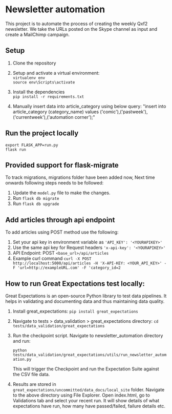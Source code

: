 # Newsletter automation
This project is to automate the process of creating the weekly Qxf2 newsletter. We take the URLs posted on the Skype channel as input and create a MailChimp campaign.

## Setup
  1. Clone the repository

  2. Setup and activate a virtual environment: </br>
    `virtualenv env` <br />
    `source env\Scripts\activate` <br />

  3. Install the dependencies </br>
    `pip install -r requirements.txt`

  4. Manually insert data into article_category using below query:
     "insert into article_category (category_name) values ('comic'),('pastweek'),('currentweek'),('automation corner');"

 ## Run the project locally
    export FLASK_APP=run.py
    flask run

## Provided support for flask-migrate
  To track migrations, migrations folder have been added now, Next time onwards following steps needs to be followed:
  1. Update the `model.py` file to make the changes.
  2. Run `flask db migrate`
  3. Run `flask db upgrade`

## Add articles through api endpoint
  To add articles using POST method use the following:
  1. Set your api key in environment variable as `'API_KEY': '<YOURAPIKEY>'`
  2. Use the same api key for Request headers `'x-api-key': '<YOURAPIKEY>'`
  3. API Endpoint: POST `<base_url>/api/articles`  
  4. Example curl command ` curl -X POST http://localhost:5000/api/articles -H 'X-API-KEY: <YOUR_API_KEY>' -F 'url=http://exampleURL.com' -F 'category_id=2 `

## How to run Great Expectations test locally:
Great Expectations is an open-source Python library to test data pipelines. It helps in validating and documenting data and thus maintaining data quality. 

1. Install great_expectations:
   `pip install great_expectations`

2. Navigate to tests > data_validation > great_expectations directory:
   `cd tests/data_validation/great_expectations`

3. Run the checkpoint script.
   Navigate to newsletter_automation directory and run:
  
   `python tests/data_validation/great_expectations/utils/run_newsletter_automation.py`
  
   This will trigger the Checkpoint and run the Expectation Suite against the CSV file data.

4. Results are stored in `great_expectations/uncommitted/data_docs/local_site` folder.
  Navigate to the above directory using File Explorer.
  Open index.html, go to Validations tab and select your recent run.
  It will show details of what expectations have run, how many have passed/failed, failure details etc.

